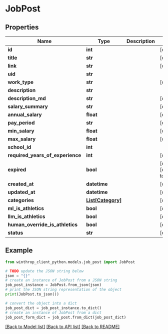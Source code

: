# JobPost


## Properties

Name | Type | Description | Notes
------------ | ------------- | ------------- | -------------
**id** | **int** |  | [optional] 
**title** | **str** |  | [optional] 
**link** | **str** |  | [optional] 
**uid** | **str** |  | 
**work_type** | **str** |  | [optional] 
**description** | **str** |  | 
**description_md** | **str** |  | [optional] 
**salary_summary** | **str** |  | [optional] 
**annual_salary** | **float** |  | [optional] 
**pay_period** | **str** |  | [optional] 
**min_salary** | **float** |  | [optional] 
**max_salary** | **float** |  | [optional] 
**school_id** | **int** |  | 
**required_years_of_experience** | **int** |  | [optional] 
**expired** | **bool** |  | [optional] [default to False]
**created_at** | **datetime** |  | [optional] 
**updated_at** | **datetime** |  | [optional] 
**categories** | [**List[Category]**](Category.md) |  | [optional] 
**ml_is_athletics** | **bool** |  | [optional] 
**llm_is_athletics** | **bool** |  | [optional] 
**human_override_is_athletics** | **bool** |  | [optional] 
**status** | **str** |  | [optional] 

## Example

```python
from winthrop_client_python.models.job_post import JobPost

# TODO update the JSON string below
json = "{}"
# create an instance of JobPost from a JSON string
job_post_instance = JobPost.from_json(json)
# print the JSON string representation of the object
print(JobPost.to_json())

# convert the object into a dict
job_post_dict = job_post_instance.to_dict()
# create an instance of JobPost from a dict
job_post_form_dict = job_post.from_dict(job_post_dict)
```
[[Back to Model list]](../README.md#documentation-for-models) [[Back to API list]](../README.md#documentation-for-api-endpoints) [[Back to README]](../README.md)


